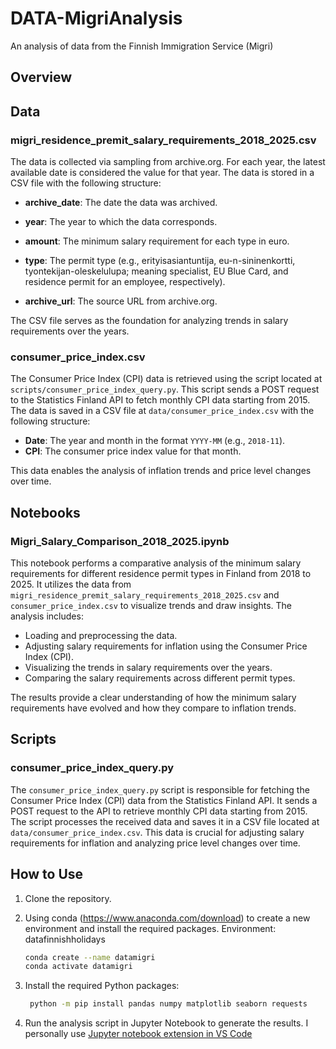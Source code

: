 # DATA-MigriAnalysis
An analysis of data from the Finnish Immigration Service (Migri)

## Overview

## Data

### migri_residence_premit_salary_requirements_2018_2025.csv

The data is collected via sampling from archive.org. For each year, the latest available date is considered the value for that year. The data is stored in a CSV file with the following structure:

- **archive_date**: The date the data was archived.
- **year**: The year to which the data corresponds.
- **amount**: The minimum salary requirement for each type in euro.
- **type**: The permit type (e.g., erityisasiantuntija, eu-n-sininenkortti, tyontekijan-oleskelulupa; meaning specialist, EU Blue Card, and residence permit for an employee, respectively).

- **archive_url**: The source URL from archive.org.

The CSV file serves as the foundation for analyzing trends in salary requirements over the years.

### consumer_price_index.csv

The Consumer Price Index (CPI) data is retrieved using the script located at `scripts/consumer_price_index_query.py`. This script sends a POST request to the Statistics Finland API to fetch monthly CPI data starting from 2015. The data is saved in a CSV file at `data/consumer_price_index.csv` with the following structure:

- **Date**: The year and month in the format `YYYY-MM` (e.g., `2018-11`).
- **CPI**: The consumer price index value for that month.

This data enables the analysis of inflation trends and price level changes over time.

## Notebooks

### Migri_Salary_Comparison_2018_2025.ipynb
This notebook performs a comparative analysis of the minimum salary requirements for different residence permit types in Finland from 2018 to 2025. It utilizes the data from `migri_residence_premit_salary_requirements_2018_2025.csv` and `consumer_price_index.csv` to visualize trends and draw insights. The analysis includes:

- Loading and preprocessing the data.
- Adjusting salary requirements for inflation using the Consumer Price Index (CPI).
- Visualizing the trends in salary requirements over the years.
- Comparing the salary requirements across different permit types.

The results provide a clear understanding of how the minimum salary requirements have evolved and how they compare to inflation trends.

## Scripts

### consumer_price_index_query.py

The `consumer_price_index_query.py` script is responsible for fetching the Consumer Price Index (CPI) data from the Statistics Finland API. It sends a POST request to the API to retrieve monthly CPI data starting from 2015. The script processes the received data and saves it in a CSV file located at `data/consumer_price_index.csv`. This data is crucial for adjusting salary requirements for inflation and analyzing price level changes over time.


## How to Use

1. Clone the repository.
2. Using conda (https://www.anaconda.com/download) to create a new environment and install the required packages.
    Environment: datafinnishholidays

    ```bash
    conda create --name datamigri
    conda activate datamigri
    ```

3. Install the required Python packages:
   ```bash
    python -m pip install pandas numpy matplotlib seaborn requests
    ```
4. Run the analysis script in Jupyter Notebook to generate the results. I personally use [Jupyter notebook extension in VS Code](https://code.visualstudio.com/docs/datascience/jupyter-notebooks)